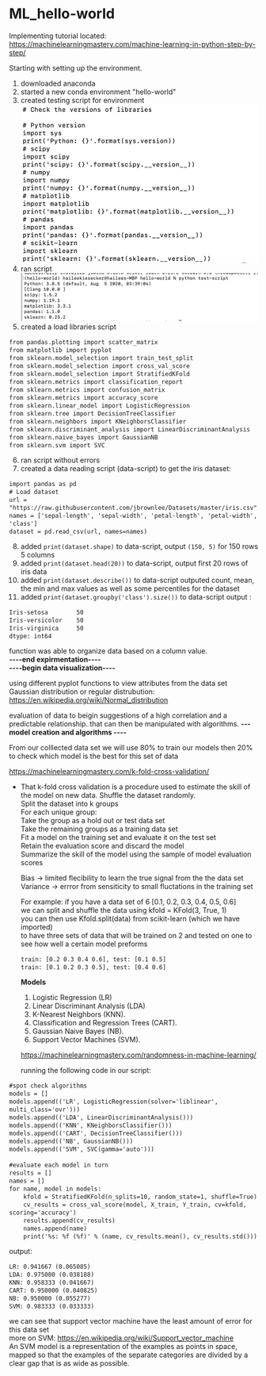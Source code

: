 # ML_hello-world
Implementing tutorial located: https://machinelearningmastery.com/machine-learning-in-python-step-by-step/


Starting with setting up the environment. 
1. downloaded anaconda 
2. started a new conda environment "hello-world"
3. created testing script for environment 
![Image of script](https://github.com/hkhailee/ML_hello-world/blob/master/test-script.png)
4. ran script 
![Image of scriptOutput](https://github.com/hkhailee/ML_hello-world/blob/master/test-script-output.png)
5. created a load libraries script 
```rom pandas import read_csv
from pandas.plotting import scatter_matrix
from matplotlib import pyplot
from sklearn.model_selection import train_test_split
from sklearn.model_selection import cross_val_score
from sklearn.model_selection import StratifiedKFold
from sklearn.metrics import classification_report
from sklearn.metrics import confusion_matrix
from sklearn.metrics import accuracy_score
from sklearn.linear_model import LogisticRegression
from sklearn.tree import DecisionTreeClassifier
from sklearn.neighbors import KNeighborsClassifier
from sklearn.discriminant_analysis import LinearDiscriminantAnalysis
from sklearn.naive_bayes import GaussianNB
from sklearn.svm import SVC
```
6. ran script without errors
7. created a data reading script (data-script) to get the iris dataset:
```#import pandas
import pandas as pd
# Load dataset
url = "https://raw.githubusercontent.com/jbrownlee/Datasets/master/iris.csv"
names = ['sepal-length', 'sepal-width', 'petal-length', 'petal-width', 'class']
dataset = pd.read_csv(url, names=names)
```
8. added ``` print(dataset.shape) ``` to data-script, output ```(150, 5)``` for 150 rows 5 columns
9. added ```print(dataset.head(20))``` to data-script, output first 20 rows of iris data
10. added ```print(dataset.describe())``` to data-script outputed count, mean, the min and max values as well as some percentiles for the dataset 
11. added ```print(dataset.groupby('class').size())``` to data-script output : 
```class
Iris-setosa        50
Iris-versicolor    50
Iris-virginica     50
dtype: int64
```
function was able to organize data based on a column value.<br /> 
<strong>----end expirmentation---- </strong><br /> 
<strong>----begin data visualization----</strong>
  
  using different pyplot functions to view attributes from the data set 
  Gaussian distribution or regular distrubution:
  https://en.wikipedia.org/wiki/Normal_distribution
  
  evaluation of data to beigin suggestions of a high correlation and a predictable relationship.
  that can then be manipulated with algorithms. 
<strong>--- model creation and algorithms ----</strong><br />
  
  
  From our colllected data set we will use 80% to train our models 
  then 20% to check which model is the best for this set of data
  
  https://machinelearningmastery.com/k-fold-cross-validation/
- That k-fold cross validation is a procedure used to estimate the skill of the model on new data.
  Shuffle the dataset randomly.<br /> 
    Split the dataset into k groups<br /> 
    For each unique group:<br /> 
      Take the group as a hold out or test data set<br /> 
      Take the remaining groups as a training data set<br /> 
      Fit a model on the training set and evaluate it on the test set<br /> 
      Retain the evaluation score and discard the model<br /> 
  Summarize the skill of the model using the sample of model evaluation scores<br /> 
  
  Bias -> limited flecibility to learn the true signal from the the data set <br />
  Variance -> errror from sensiticity to small fluctations in the training set <br />
  
  For example: if you have a data set of 6 [0.1, 0.2, 0.3, 0.4, 0.5, 0.6] <br />
  we can split and shuffle the data using kfold = KFold(3, True, 1) <br />
  you can then use Kfold.split(data) from scikit-learn (which we have imported) <br />
  to have three sets of data that will be trained on 2 and tested on one to see how well a certain model preforms <br />
  ```train: [0.1 0.4 0.5 0.6], test: [0.2 0.3]
  train: [0.2 0.3 0.4 0.6], test: [0.1 0.5]
  train: [0.1 0.2 0.3 0.5], test: [0.4 0.6]
  ```
  <strong>Models</strong><br />
  1. Logistic Regression (LR)
  2. Linear Discriminant Analysis (LDA)
  3. K-Nearest Neighbors (KNN).
  4. Classification and Regression Trees (CART).
  5. Gaussian Naive Bayes (NB).
  6. Support Vector Machines (SVM).
  
  https://machinelearningmastery.com/randomness-in-machine-learning/
  
  running the following code in our script:
```
#spot check algorithms 
models = []
models.append(('LR', LogisticRegression(solver='liblinear', multi_class='ovr')))
models.append(('LDA', LinearDiscriminantAnalysis()))
models.append(('KNN', KNeighborsClassifier()))
models.append(('CART', DecisionTreeClassifier()))
models.append(('NB', GaussianNB()))
models.append(('SVM', SVC(gamma='auto')))

#evaluate each model in turn 
results = []
names = []
for name, model in models:
	kfold = StratifiedKFold(n_splits=10, random_state=1, shuffle=True)
	cv_results = cross_val_score(model, X_train, Y_train, cv=kfold, scoring='accuracy')
	results.append(cv_results)
	names.append(name)
	print('%s: %f (%f)' % (name, cv_results.mean(), cv_results.std()))
```

output:
```
LR: 0.941667 (0.065085)
LDA: 0.975000 (0.038188)
KNN: 0.958333 (0.041667)
CART: 0.950000 (0.040825)
NB: 0.950000 (0.055277)
SVM: 0.983333 (0.033333)
```

we can see that support vector machine have the least amount of error for this data set <br />
more on SVM: https://en.wikipedia.org/wiki/Support_vector_machine<br /> 
An SVM model is a representation of the examples as points in space, mapped so that the examples of the separate categories are divided by a clear gap that is as wide as possible.

